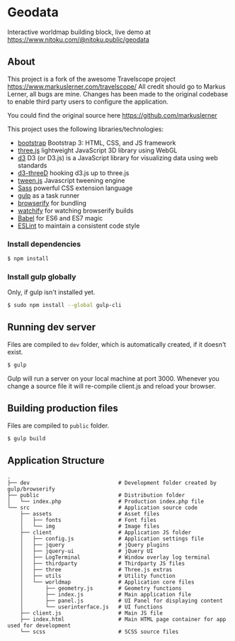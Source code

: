 # Geodata
Interactive worldmap building block, live demo at https://www.nitoku.com/@nitoku.public/geodata

## About

This project is a fork of the awesome Travelscope project https://www.markuslerner.com/travelscope/ All credit should go to Markus Lerner, all bugs are mine. Changes has been made to the original codebase to enable third party users to configure the application.

You could find the original source here https://github.com/markuslerner

This project uses the following libraries/technologies:

* [bootstrap](http://getbootstrap.com/) Bootstrap 3: HTML, CSS, and JS framework
* [three.js](https://github.com/mrdoob/three.js) lightweight JavaScript 3D library using WebGL
* [d3](https://github.com/d3/d3) D3 (or D3.js) is a JavaScript library for visualizing data using web standards
* [d3-threeD](https://github.com/asutherland/d3-threeD) hooking d3.js up to three.js
* [tween.js](https://github.com/tweenjs/tween.js) Javascript tweening engine
* [Sass](http://sass-lang.com/) powerful CSS extension language
* [gulp](http://gulpjs.com/) as a task runner
* [browserify](http://browserify.org/) for bundling
* [watchify](https://github.com/substack/watchify) for watching browserify builds
* [Babel](http://babeljs.io) for ES6 and ES7 magic
* [ESLint](http://eslint.org) to maintain a consistent code style

### Install dependencies

```bash
$ npm install
```


### Install gulp globally

Only, if gulp isn't installed yet.

```bash
$ sudo npm install --global gulp-cli
```


## Running dev server

Files are compiled to `dev` folder, which is automatically created, if it doesn't exist.

```bash
$ gulp
```

Gulp will run a server on your local machine at port 3000. Whenever you change a source file it will re-compile client.js and reload your browser.


## Building production files

Files are compiled to `public` folder.

```bash
$ gulp build
```


## Application Structure


```
.
├── dev                            # Development folder created by gulp/browserify
├── public                         # Distribution folder
│   └── index.php                  # Production index.php file
└── src                            # Application source code
    ├── assets                     # Asset files
    │   ├── fonts                  # Font files
    │   └── img                    # Image files
    ├── client                     # Application JS folder
    │   ├── config.js              # Application settings file
    │   ├── jquery                 # jQuery plugins
    │   ├── jquery-ui              # jQuery UI
    │   ├── LogTerminal            # Window overlay log terminal
    │   ├── thirdparty             # Thirdparty JS files
    │   ├── three                  # Three.js extras
    │   ├── utils                  # Utility function
    │   └── worldmap               # Application core files
    │       ├── geometry.js        # Geometry functions
    │       ├── index.js           # Main application file
    │       ├── panel.js           # UI Panel for displaying content
    │       └── userinterface.js   # UI functions
    ├── client.js                  # Main JS file
    ├── index.html                 # Main HTML page container for app used for development
    └── scss                       # SCSS source files
```


